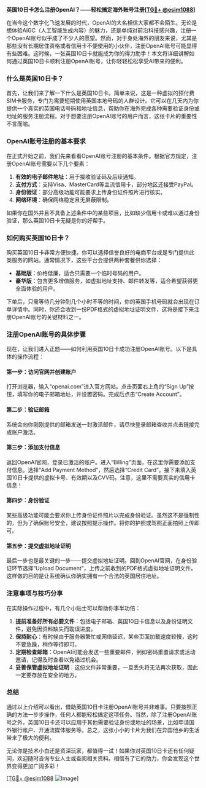 **英国10日卡怎么注册OpenAI？——轻松搞定海外账号注册[[TG💪+ @esim1088](https://t.me/s/esim1088)]**

在当今这个数字化飞速发展的时代，OpenAI的大名相信大家都不会陌生。无论是想体验AIGC（人工智能生成内容）的魅力，还是单纯对前沿科技感兴趣，注册一个OpenAI账号似乎成了不少人的愿望。然而，对于身处海外的朋友来说，尤其是那些没有长期居住资格或者信用卡不便使用的小伙伴，注册OpenAI账号可能显得有些困难。这时候，一张英国10日卡就能成为你的得力助手！本文将详细讲解如何通过英国10日卡顺利注册OpenAI账号，让你轻轻松松享受AI带来的便利。

### 什么是英国10日卡？

首先，让我们来了解一下什么是英国10日卡。简单来说，这是一种虚拟的预付费SIM卡服务，专门为需要短期使用英国本地号码的人群设计。它可以在几天内为你提供一个真实的英国电话号码和地址信息，帮助你在海外完成各种需要验证身份或地址的服务注册流程。对于想要注册OpenAI账号的用户而言，这张卡片的重要性不言而喻。

### OpenAI账号注册的基本要求

在正式开始之前，我们先来看看OpenAI账号注册的基本条件。根据官方规定，注册OpenAI账号需要以下几个要素：

1. **有效的电子邮件地址**：用于接收验证码及后续通知。
2. **支付方式**：支持Visa、MasterCard等主流信用卡，部分地区还接受PayPal。
3. **身份验证**：部分高级功能可能要求上传身份证件照片进行核实。
4. **网络环境**：确保网络稳定且无屏蔽限制。

如果你在国外并且不具备上述条件中的某些项目，比如缺少信用卡或难以通过身份验证，那么英国10日卡无疑是你的好帮手。

### 如何购买英国10日卡？

购买英国10日卡非常方便快捷。你可以选择信誉良好的电商平台或是专门提供此类服务的网站。通常情况下，这些平台会提供两种套餐供你选择：

- **基础版**：价格低廉，适合只需要一个临时号码的用户。
- **豪华版**：包含更多增值服务，如虚拟地址支持、邮件转发等，适合希望获得更全面体验的用户。

下单后，只需等待几分钟到几个小时不等的时间，你的英国手机号码就会出现在订单详情中。同时，你还会收到一份PDF格式的虚拟地址证明文件，这将是接下来注册OpenAI账号的关键材料之一。

### 注册OpenAI账号的具体步骤

现在，让我们进入正题——如何利用英国10日卡成功注册OpenAI账号。以下是具体的操作流程：

#### 第一步：访问官网并创建账户
打开浏览器，输入“openai.com”进入官方网站。点击页面右上角的“Sign Up”按钮，填写你的电子邮箱地址，并设置密码。完成后点击“Create Account”。

#### 第二步：验证邮箱
系统会向你刚刚提供的邮箱发送一封激活邮件，请尽快登录邮箱查收并点击链接完成账户激活。

#### 第三步：添加支付信息
返回OpenAI官网，登录已激活的账户。进入“Billing”页面，在这里你需要添加支付信息。选择“Add Payment Method”，然后选择“Credit Card”。接下来填入英国10日卡提供的虚拟卡号、有效期以及CVV码。注意，这里不需要真实的信用卡信息！

#### 第四步：身份验证
某些高级功能可能会要求你上传身份证件照片以完成身份验证。虽然这不是强制性的，但为了确保账号安全，建议按照提示操作。将你的护照或驾照正面拍照上传即可。

#### 第五步：提交虚拟地址证明
最后一步也是最关键的一步——提交虚拟地址证明。回到OpenAI官网，在身份验证环节选择“Upload Document”，上传之前收到的PDF格式虚拟地址证明文件。这样做的目的是让系统确认你确实拥有一个合法的英国居住地址。

### 注意事项与技巧分享

在实际操作过程中，有几个小贴士可以帮助你事半功倍：

1. **提前准备好所有必要文件**：包括电子邮箱、英国10日卡信息以及身份证明文件，避免因资料缺失而耽误进度。
2. **保持耐心**：有时候由于服务器繁忙或网络延迟，某些页面加载速度较慢，这时不要急躁，稍作等待即可。
3. **定期检查邮箱**：OpenAI可能会发送一些重要邮件，例如密码重置请求或活动邀请，记得及时查看以免错过机会。
4. **妥善保管虚拟地址证明**：这份文件非常重要，一旦丢失将无法再次获取，因此一定要存放在安全的地方。

### 总结

通过以上介绍可以看出，借助英国10日卡注册OpenAI账号并非难事。只要按照正确的方法一步步操作，任何人都能轻松搞定这项任务。当然，除了注册OpenAI账号之外，英国10日卡还可以应用于其他需要验证身份或地址的场景，比如申请国外银行账户、开通流媒体服务等。总之，这张小小的卡片为我们在异国他乡的生活带来了极大的便利。

无论你是技术小白还是资深玩家，都值得一试！如果你对英国10日卡还有任何疑问，欢迎随时咨询专业人士或查阅相关资料。相信有了它的助力，你会发现这个世界变得更加广阔多彩！

[[TG💪+ @esim1088](https://t.me/s/esim1088) ![Image](https://i.postimg.cc/4NQfJmqS/Snipaste-2025-05-13-00-14-12.png)]